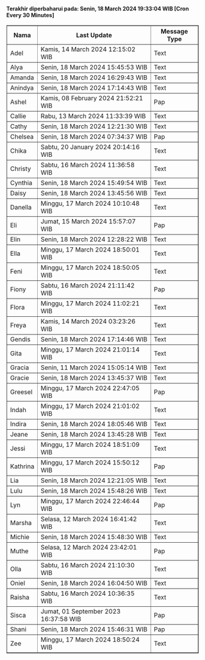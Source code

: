 #### Terakhir diperbaharui pada: Senin, 18 March 2024 19:33:04 WIB [Cron Every 30 Minutes]

<table border='1'><tr><th>Nama</th><th>Last Update</th><th>Message Type</th></tr><tr><td>Adel</td><td>Kamis, 14 March 2024 12:15:02 WIB</td><td>Text</td></tr><tr><td>Alya</td><td>Senin, 18 March 2024 15:45:53 WIB</td><td>Text</td></tr><tr><td>Amanda</td><td>Senin, 18 March 2024 16:29:43 WIB</td><td>Text</td></tr><tr><td>Anindya</td><td>Senin, 18 March 2024 17:14:43 WIB</td><td>Text</td></tr><tr><td>Ashel</td><td>Kamis, 08 February 2024 21:52:21 WIB</td><td>Pap</td></tr><tr><td>Callie</td><td>Rabu, 13 March 2024 11:33:39 WIB</td><td>Text</td></tr><tr><td>Cathy</td><td>Senin, 18 March 2024 12:21:30 WIB</td><td>Text</td></tr><tr><td>Chelsea</td><td>Senin, 18 March 2024 07:34:37 WIB</td><td>Pap</td></tr><tr><td>Chika</td><td>Sabtu, 20 January 2024 20:14:16 WIB</td><td>Text</td></tr><tr><td>Christy</td><td>Sabtu, 16 March 2024 11:36:58 WIB</td><td>Text</td></tr><tr><td>Cynthia</td><td>Senin, 18 March 2024 15:49:54 WIB</td><td>Text</td></tr><tr><td>Daisy</td><td>Senin, 18 March 2024 13:45:56 WIB</td><td>Text</td></tr><tr><td>Danella</td><td>Minggu, 17 March 2024 10:10:48 WIB</td><td>Text</td></tr><tr><td>Eli</td><td>Jumat, 15 March 2024 15:57:07 WIB</td><td>Pap</td></tr><tr><td>Elin</td><td>Senin, 18 March 2024 12:28:22 WIB</td><td>Text</td></tr><tr><td>Ella</td><td>Minggu, 17 March 2024 18:50:01 WIB</td><td>Text</td></tr><tr><td>Feni</td><td>Minggu, 17 March 2024 18:50:05 WIB</td><td>Text</td></tr><tr><td>Fiony</td><td>Sabtu, 16 March 2024 21:11:42 WIB</td><td>Pap</td></tr><tr><td>Flora</td><td>Minggu, 17 March 2024 11:02:21 WIB</td><td>Text</td></tr><tr><td>Freya</td><td>Kamis, 14 March 2024 03:23:26 WIB</td><td>Text</td></tr><tr><td>Gendis</td><td>Senin, 18 March 2024 17:14:46 WIB</td><td>Text</td></tr><tr><td>Gita</td><td>Minggu, 17 March 2024 21:01:14 WIB</td><td>Text</td></tr><tr><td>Gracia</td><td>Senin, 11 March 2024 15:05:14 WIB</td><td>Text</td></tr><tr><td>Gracie</td><td>Senin, 18 March 2024 13:45:37 WIB</td><td>Text</td></tr><tr><td>Greesel</td><td>Minggu, 17 March 2024 22:47:05 WIB</td><td>Pap</td></tr><tr><td>Indah</td><td>Minggu, 17 March 2024 21:01:02 WIB</td><td>Text</td></tr><tr><td>Indira</td><td>Senin, 18 March 2024 18:05:46 WIB</td><td>Text</td></tr><tr><td>Jeane</td><td>Senin, 18 March 2024 13:45:28 WIB</td><td>Text</td></tr><tr><td>Jessi</td><td>Minggu, 17 March 2024 18:51:09 WIB</td><td>Text</td></tr><tr><td>Kathrina</td><td>Minggu, 17 March 2024 15:50:12 WIB</td><td>Pap</td></tr><tr><td>Lia</td><td>Senin, 18 March 2024 12:21:05 WIB</td><td>Text</td></tr><tr><td>Lulu</td><td>Senin, 18 March 2024 15:48:26 WIB</td><td>Text</td></tr><tr><td>Lyn</td><td>Minggu, 17 March 2024 22:46:44 WIB</td><td>Pap</td></tr><tr><td>Marsha</td><td>Selasa, 12 March 2024 16:41:42 WIB</td><td>Text</td></tr><tr><td>Michie</td><td>Senin, 18 March 2024 15:48:30 WIB</td><td>Text</td></tr><tr><td>Muthe</td><td>Selasa, 12 March 2024 23:42:01 WIB</td><td>Pap</td></tr><tr><td>Olla</td><td>Sabtu, 16 March 2024 21:10:30 WIB</td><td>Text</td></tr><tr><td>Oniel</td><td>Senin, 18 March 2024 16:04:50 WIB</td><td>Text</td></tr><tr><td>Raisha</td><td>Sabtu, 16 March 2024 10:36:35 WIB</td><td>Text</td></tr><tr><td>Sisca</td><td>Jumat, 01 September 2023 16:37:58 WIB</td><td>Pap</td></tr><tr><td>Shani</td><td>Senin, 18 March 2024 15:46:31 WIB</td><td>Pap</td></tr><tr><td>Zee</td><td>Minggu, 17 March 2024 18:50:24 WIB</td><td>Text</td></tr></table>